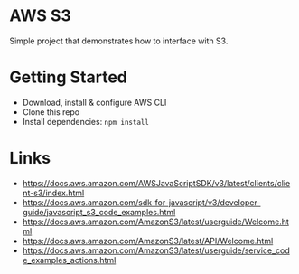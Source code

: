 # AWS S3
Simple project that demonstrates how to interface with S3.

# Getting Started
- Download, install & configure AWS CLI
- Clone this repo
- Install dependencies: `npm install`

# Links
- https://docs.aws.amazon.com/AWSJavaScriptSDK/v3/latest/clients/client-s3/index.html
- https://docs.aws.amazon.com/sdk-for-javascript/v3/developer-guide/javascript_s3_code_examples.html
- https://docs.aws.amazon.com/AmazonS3/latest/userguide/Welcome.html
- https://docs.aws.amazon.com/AmazonS3/latest/API/Welcome.html
- https://docs.aws.amazon.com/AmazonS3/latest/userguide/service_code_examples_actions.html
